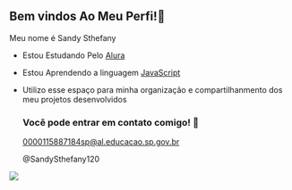## Bem vindos Ao Meu Perfi!🖤

Meu nome é Sandy Sthefany

- Estou Estudando Pelo [Alura](https://www.alura.com.br/)
- Estou Aprendendo a linguagem [JavaScript](https://p5js.org/)
- Utilizo esse espaço para minha organização e compartilhanmento dos meu projetos desenvolvidos

  ### Você pode entrar em contato comigo! 📱

  0000115887184sp@al.educacao.sp.gov.br

  @SandySthefany120

![](https://media1.tenor.com/m/F2Yu8YbVV_MAAAAC/hello-cat.gif)
